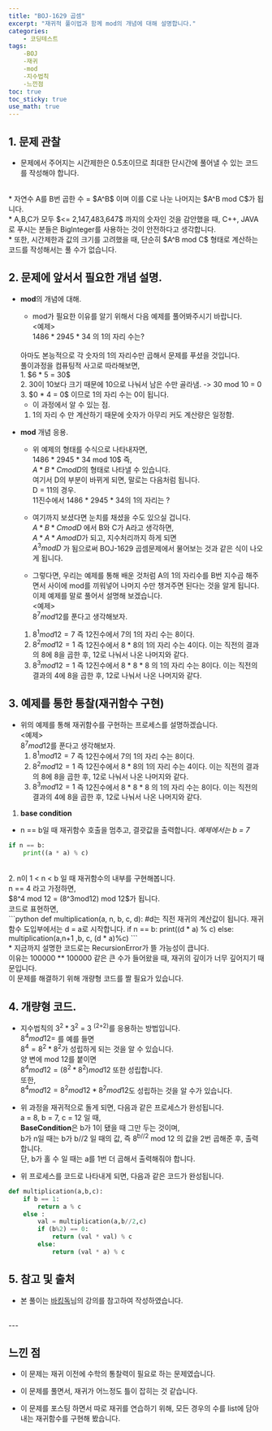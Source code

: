```yaml
---
title: "BOJ-1629 곱셈"
excerpt: "재귀적 풀이법과 함께 mod의 개념에 대해 설명합니다."
categories:
    - 코딩테스트
tags:
    -BOJ
    -재귀
    -mod
    -지수법칙
    -느낀점
toc: true
toc_sticky: true
use_math: true
---
```


## 1. 문제 관찰
* 문제에서 주어지는 시간제한은 0.5초이므로 최대한 단시간에 풀어낼 수 있는 코드를 작성해야 합니다.<br/>
<br/>
* 자연수 A를 B번 곱한 수 = $A^B$ 이며 이를 C로 나눈 나머지는 $A^B mod C$가 됩니다.
<br/>
* A,B,C가 모두 $<= 2,147,483,647$ 까지의 숫자인 것을 감안했을 때, C++, JAVA로 푸시는 분들은 BigInteger를 사용하는 것이 안전하다고 생각합니다.
<br/>
* 또한, 시간제한과 값의 크기를 고려했을 때, 단순히 $A^B mod C$ 형태로 계산하는 코드를 작성해서는 풀 수가 없습니다.
<br/>

## 2. 문제에 앞서서 필요한 개념 설명.
* **mod**의 개념에 대해.<br/>
    * mod가 필요한 이유를 알기 위해서 다음 예제를 풀어봐주시기 바랍니다.<br/>
    <예제><br/>
    1486 * 2945 * 34 의 1의 자리 수는?<br/>
    <br/>
    아마도 본능적으로 각 숫자의 1의 자리수만 곱해서 문제를 푸셨을 것입니다.<br/>
    풀이과정을 컴퓨팅적 사고로 따라해보면, <br/>
    1. $6 * 5 = 30$<br/>
    2. 30이 10보다 크기 때문에 10으로 나눠서 남은 수만 골라냄. -> 30 mod 10 = 0<br/>
    3. $0 * 4 = 0$ 이므로 1의 자리 수는 0이 됩니다.<br/>

    * 이 과정에서 알 수 있는 점.<br/>
    1. 1의 자리 수 만 계산하기 때문에 숫자가 아무리 커도 계산량은 일정함.<br/>

* **mod** 개념 응용.<br/>
    * 위 예제의 형태를 수식으로 나타내자면,<br/>
    1486 * 2945 * 34 mod 10$ 즉, <br/> 
    $A * B * C mod D$의 형태로 나타낼 수 있습니다.<br/>
    여기서 D의 부분이 바뀌게 되면, 말로는 다음처럼 됩니다.<br/>
    D = 11의 경우.<br/>
    11진수에서 1486 * 2945 * 34의 1의 자리는 ?<br/>

    * 여기까지 보셨다면 눈치를 채셨을 수도 있으실 겁니다.<br/>
    $A * B * C mod D$ 에서 B와 C가 A라고 생각하면,<br/>
    $A * A * A mod D$가 되고, 지수처리까지 하게 되면<br/>
    $A ^ 3 mod D$ 가 됨으로써 BOJ-1629 곱셈문제에서 물어보는 것과 같은 식이 나오게 됩니다.<br/>

    * 그렇다면, 우리는 예제를 통해 배운 것처럼 A의 1의 자리수를 B번 지수곱 해주면서 사이에 mod를 끼워넣어 나머지 수만 챙겨주면 된다는 것을 알게 됩니다. <br/>
    이제 예제를 말로 풀어서 설명해 보겠습니다.<br/>
    <예제><br/>
    $8^7 mod 12$를 푼다고 생각해보자.<br/>
    1. $8^1 mod 12 = 7$ 즉 12진수에서 7의 1의 자리 수는 8이다.<br/>
    2. $8^2 mod 12 = 1$ 즉 12진수에서 8 * 8의 1의 자리 수는 4이다. 이는 직전의 결과의 8에 8을 곱한 후, 12로 나눠서 나온 나머지와 같다.<br/>
    3. $8^3 mod 12 = 1$ 즉 12진수에서 8 * 8 * 8 의 1의 자리 수는 8이다. 이는 직전의 결과의 4에 8을 곱한 후, 12로 나눠서 나온 나머지와 같다.<br/>


## 3. 예제를 통한 통찰(재귀함수 구현)

* 위의 예제를 통해 재귀함수를 구현하는 프로세스를 설명하겠습니다.<br/>
    <예제><br/>
    $8^7 mod 12$를 푼다고 생각해보자.<br/>
    1. $8^1 mod 12 = 7$ 즉 12진수에서 7의 1의 자리 수는 8이다.<br/>
    2. $8^2 mod 12 = 1$ 즉 12진수에서 8 * 8의 1의 자리 수는 4이다. 이는 직전의 결과의 8에 8을 곱한 후, 12로 나눠서 나온 나머지와 같다.<br/>
    3. $8^3 mod 12 = 1$ 즉 12진수에서 8 * 8 * 8 의 1의 자리 수는 8이다. 이는 직전의 결과의 4에 8을 곱한 후, 12로 나눠서 나온 나머지와 같다.<br/>

1. **base condition**<br/>
* n == b일 때 재귀함수 호출을 멈추고, 결괏값을 출력합니다. *예제에서는 b = 7*<br/>
```python
if n == b:
    print((a * a) % c)
``` 
<br/>
2. n이 1 < n < b 일 때 재귀함수의 내부를 구현해봅니다. <br/>
n == 4 라고 가정하면,<br/>
$8^4 mod 12 = (8^3mod12) mod 12$가 됩니다.<br/>
코드로 표현하면,<br/>
```python
def multiplication(a, n, b, c, d): #d는 직전 재귀의 계산값이 됩니다. 재귀함수 도입부에서는 d = a로 시작합니다.
    if n == b:
        print((d * a) % c)
    else:
        multiplication(a,n+1 ,b, c, (d * a)%c)
```
<br/>
* 지금까지 설명한 코드로는 RecursionError가 뜰 가능성이 큽니다. <br/>
이유는 100000 ** 100000 같은 큰 수가 들어왔을 때, 재귀의 깊이가 너무 깊어지기 때문입니다.<br/> 이 문제를 해결하기 위해 개량형 코드를 짤 필요가 있습니다.<br/>

## 4. 개량형 코드.
* 지수법칙의 $3 ^ 2 * 3 ^2$ = 3 <sup>(2+2)</sup>를 응용하는 방법입니다.<br/>
$8^4 mod 12 =$ 를 예를 들면 <br/>
$8^4 = 8^2 * 8^2$가 성립하게 되는 것을 알 수 있습니다.<br/>
양 변에 mod 12를 붙이면<br/>
$8^4 mod 12 = (8^2*8 ^2)mod 12$ 또한 성립합니다.<br/>
또한,<br/>
$8^4 mod 12 = 8^2 mod12 * 8 ^2mod 12$도 성립하는 것을 알 수가 있습니다.<br/>

* 위 과정을 재귀적으로 돌게 되면, 다음과 같은 프로세스가 완성됩니다.<br/>
a = 8, b = 7, c = 12 일 때,<br/>
**BaseCondition**은 b가 1이 됐을 때 그만 두는 것이며,<br/>
b가 n일 때는 b가 b//2 일 때의 값, 즉 8<sup>b//2</sup> mod 12 의 값을 2번 곱해준 후, 출력합니다.<br/>
단, b가 홀 수 일 때는 a를 1번 더 곱해서 출력해줘야 합니다.<br/>

* 위 프로세스를 코드로 나타내게 되면, 다음과 같은 코드가 완성됩니다.<br/>
```python
def multiplication(a,b,c):
    if b == 1:
        return a % c
    else :
        val = multiplication(a,b//2,c)
        if (b%2) == 0:
            return (val * val) % c
        else:
            return (val * a) % c
```

## 5. 참고 및 출처<br/>

* 본 풀이는 [바킹독](https://baaaaaaaaaaaaaaaaaaaaaaarkingdog.tistory.com/943?category=773649)님의 강의를 참고하여 작성하였습니다.<br/>
<br/>
---

## 느낀 점
* 이 문제는 재귀 이전에 수학의 통찰력이 필요로 하는 문제였습니다.<br/>

* 이 문제를 풀면서, 재귀가 어느정도 틀이 잡히는 것 같습니다.<br/>

* 이 문제를 포스팅 하면서 따로 재귀를 연습하기 위해, 모든 경우의 수를 list에 담아내는 재귀함수를 구현해 봤습니다.<br/>